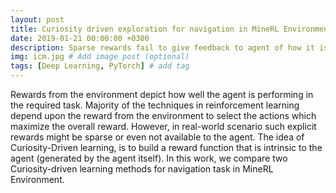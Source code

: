 ```yaml
---
layout: post
title: Curiosity driven exploration for navigation in MineRL Environment
date: 2019-01-21 00:00:00 +0300
description: Sparse rewards fail to give feedback to agent of how it is performing. In this work, we compare two Curiosity-driven learning methods for navigation task in MineRL Environment.   
img: icm.jpg # Add image post (optional)
tags: [Deep Learning, PyTorch] # add tag
---
```

Rewards  from  the  environment  depict  how  well  the agent is performing in the required task. Majority of the  techniques  in  reinforcement  learning  depend  upon the  reward  from  the  environment  to  select  the  actions which  maximize  the  overall  reward.  However,  in  real-world scenario such explicit rewards might be sparse or even not available to the agent. The idea of Curiosity-Driven learning, is to build a reward function that is intrinsic to the agent (generated by the agent itself). In this work, we compare two Curiosity-driven learning methods for navigation task in MineRL Environment. 
